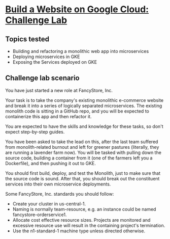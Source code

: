 # [Build a Website on Google Cloud: Challenge Lab](https://www.qwiklabs.com/focuses/11765?parent=catalog)

## Topics tested

* Building and refactoring a monolithic web app into microservices
* Deploying microservices in GKE
* Exposing the Services deployed on GKE


## Challenge lab scenario

You have just started a new role at FancyStore, Inc.

Your task is to take the company's existing monolithic e-commerce website and break it into a series of logically separated microservices. The existing monolith code is sitting in a GitHub repo, and you will be expected to containerize this app and then refactor it.

You are expected to have the skills and knowledge for these tasks, so don't expect step-by-step guides.

You have been asked to take the lead on this, after the last team suffered from monolith-related burnout and left for greener pastures (literally, they are running a lavender farm now). You will be tasked with pulling down the source code, building a container from it (one of the farmers left you a Dockerfile), and then pushing it out to GKE.

You should first build, deploy, and test the Monolith, just to make sure that the source code is sound. After that, you should break out the constituent services into their own microservice deployments.

Some FancyStore, Inc. standards you should follow:

* Create your cluster in us-central-1.
* Naming is normally team-resource, e.g. an instance could be named fancystore-orderservice1.
* Allocate cost effective resource sizes. Projects are monitored and excessive resource use will result in the containing project's termination.
* Use the n1-standard-1 machine type unless directed otherwise.

